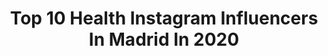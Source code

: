 ---
title: Top 10 Health Instagram Influencers In Madrid In 2020
description: >-
  Find top health Instagram influencers in Madrid in 2020. Most popular hashtags: #madrid #yomequedoencasa #health #quedateencasa.
platform: Instagram
profiles:
  - username: "madridgoout"
    fullname: >-
      Madrid GO Out / MadridG👀ut
    location: "Spain"
    followers: 18183
    engagement: 177
    commentsToLikes: 0.052596
    avatar: "https://scontent-ams4-1.cdninstagram.com/v/t51.2885-19/s150x150/25005253_348346505633949_1748964056489787392_n.jpg?_nc_ht=scontent-ams4-1.cdninstagram.com&_nc_ohc=oznF_EqW-GQAX-vY7gx&oh=b1026161226908b03d858fa564e6a705&oe=5EBB8B28"
    verified: false
    hashtags: "#puentedesegovia, #callebailen, #mercadillos, #chueca"
  - username: "alejandrocorzo"
    fullname: >-
      ALEJANDRO CORZO
    location: "Spain"
    followers: 59513
    engagement: 120
    commentsToLikes: 0.049925
    avatar: "https://scontent-amt2-1.cdninstagram.com/v/t51.2885-19/s320x320/92810637_272587490403393_5330480689840128000_n.jpg?_nc_ht=scontent-amt2-1.cdninstagram.com&_nc_ohc=C5CgoRbN3jAAX8EnYV4&oh=75caecae5798c891945587d6eb790962&oe=5EB9F61A"
    verified: true
    hashtags: "#coronavirusespa, #spain, #nude, #maleform"
  - username: "qimovement"
    fullname: >-
      B E A  V I D A L
    location: "Spain"
    followers: 22579
    engagement: 202
    commentsToLikes: 0.045743
    avatar: "https://scontent-lhr8-1.cdninstagram.com/v/t51.2885-19/s320x320/89596276_228903808229092_246186795262279680_n.jpg?_nc_ht=scontent-lhr8-1.cdninstagram.com&_nc_ohc=5NRk51BS0cwAX8vI8jY&oh=7564eb0cb79b66f6d6f61f2338f22f71&oe=5EB25D45"
    verified: false
    hashtags: "#qimovement, #training, #qimovement, #sportperformance"
  - username: "marbysnegretti"
    fullname: >-
      Marbys Negretti
    location: "Spain"
    followers: 43071
    engagement: 605
    commentsToLikes: 0.038899
    avatar: "https://scontent-lhr8-1.cdninstagram.com/v/t51.2885-19/s320x320/79333210_2455762867865465_8952225464353554432_n.jpg?_nc_ht=scontent-lhr8-1.cdninstagram.com&_nc_ohc=rueqXWv3mMsAX-477lV&oh=0cea22a1cbe2d05199259a008fad53c6&oe=5EBC64DF"
    verified: false
    hashtags: "#hairstyle, #winteroutfit, #marbysnegretti, #bestrong"
  - username: "gammafoto"
    fullname: >-
      GAMMAFOTO - www.gammafoto.com
    location: "Spain"
    followers: 31377
    engagement: 333
    commentsToLikes: 0.029742
    avatar: "https://scontent-lhr8-1.cdninstagram.com/v/t51.2885-19/s320x320/16124336_250979878661549_9055840880354656256_a.jpg?_nc_ht=scontent-lhr8-1.cdninstagram.com&_nc_ohc=kz2CdS6s2H8AX8OHj8U&oh=96261172215b64641825b9a8ef4d6752&oe=5EBADD00"
    verified: false
    hashtags: "#fashion, #jjmalibu, #timoteo, #marcuseaustralia"
  - username: "christianjcb"
    fullname: >-
      Christian Camacho
    location: "Spain"
    followers: 25838
    engagement: 1038
    commentsToLikes: 0.007041
    avatar: "https://scontent-ams4-1.cdninstagram.com/v/t51.2885-19/s320x320/12917886_1538633333105241_436192911_a.jpg?_nc_ht=scontent-ams4-1.cdninstagram.com&_nc_ohc=2b6q5D-_DCYAX9fwJTk&oh=3f897574727aa9448aa1c396b9c8c6cd&oe=5EBB1000"
    verified: false
    hashtags: "#active, #health, #baby, #outfit"
  - username: "cristinacifuentes"
    fullname: >-
      Cristina Cifuentes
    location: "Spain"
    followers: 91837
    engagement: 526
    commentsToLikes: 0.083191
    avatar: "https://scontent-ams4-1.cdninstagram.com/v/t51.2885-19/s320x320/46384507_454358775094689_8415532428424118272_n.jpg?_nc_ht=scontent-ams4-1.cdninstagram.com&_nc_ohc=tS2xWnp7uYMAX-LT7Ez&oh=b1b2dc6db919ae8956bc1515a6db643e&oe=5EB9CC8C"
    verified: true
    hashtags: "#photographer, #dress, #mequedoencasa, #home"
  - username: "nuriagaro"
    fullname: >-
      Nuria Garrido | Nuriagaro
    location: "Spain"
    followers: 20287
    engagement: 310
    commentsToLikes: 0.341904
    avatar: "https://scontent-lhr8-1.cdninstagram.com/v/t51.2885-19/s320x320/60250473_399195127337430_4663144390967951360_n.jpg?_nc_ht=scontent-lhr8-1.cdninstagram.com&_nc_ohc=2kDiiiHy9IsAX8ySvhT&oh=30320bff55773e476a9293e4e5656aa8&oe=5EB9E92A"
    verified: false
    hashtags: "#foodblogger, #healthyfoodshare, #nottoosweet, #ketotorrijas"
  - username: "madridcongusto"
    fullname: >-
      🌿 MadridconGusto 🌿
    location: "Spain"
    followers: 10971
    engagement: 677
    commentsToLikes: 0.146461
    avatar: "https://scontent-lhr8-1.cdninstagram.com/v/t51.2885-19/s320x320/80119737_569282910470018_8250258809813991424_n.jpg?_nc_ht=scontent-lhr8-1.cdninstagram.com&_nc_ohc=kJTi1eIcblQAX80axgT&oh=3420bc144f89f86d20056f978b561932&oe=5EBC4FA2"
    verified: false
    hashtags: "#comidacasera, #cheeseaddict, #frutaencasa, #tartardeatun"
  - username: "jadgoo"
    fullname: >-
      Isaac Jadraque
    location: "Spain"
    followers: 5673
    engagement: 1451
    commentsToLikes: 0.067700
    avatar: "https://scontent-arn2-2.cdninstagram.com/v/t51.2885-19/s320x320/27579107_974433189378770_9059240179465715712_n.jpg?_nc_ht=scontent-arn2-2.cdninstagram.com&_nc_ohc=NTN4jQfLJWYAX8mEP4j&oh=be3a04c1f0e6f5bf92269282b002c52a&oe=5EA59C3F"
    verified: false
    hashtags: "#comic, #artofinstagram, #cdchallenge, #humor"
---